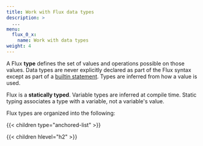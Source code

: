 ```yaml
---
title: Work with Flux data types
description: >
  ...
menu:
  flux_0_x:
    name: Work with data types
weight: 4
---
```


A Flux **type** defines the set of values and operations possible on those values.
Data types are never explicitly declared as part of the Flux syntax except as
part of a [builtin statement](/flux/v0.x/spec/system-built-ins/).
Types are inferred from how a value is used.

Flux is a **statically typed**. Variable types are inferred at compile time.
Static typing associates a type with a variable, not a variable's value.

Flux types are organized into the following:

{{< children type="anchored-list" >}}

{{< children hlevel="h2" >}}
